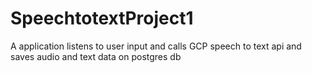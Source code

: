 # SpeechtotextProject1
A application listens to user input and calls GCP speech to text api and saves audio and text data on postgres db
